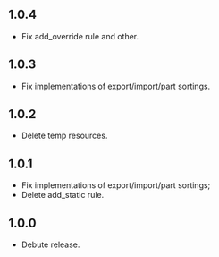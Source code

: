 ## 1.0.4
* Fix add_override rule and other.

## 1.0.3
* Fix implementations of export/import/part sortings.

## 1.0.2
* Delete temp resources.

## 1.0.1
* Fix implementations of export/import/part sortings;
* Delete add_static rule.

## 1.0.0
* Debute release.
